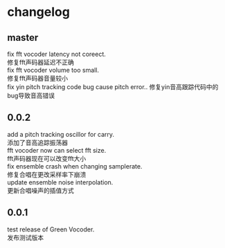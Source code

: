 
# changelog

## master

fix fft vocoder latency not coreect.  
修复fft声码器延迟不正确  
fix fft vocoder volume too small.  
修复fft声码器音量较小  
fix yin pitch tracking code bug cause pitch error..
修复yin音高跟踪代码中的bug导致音高错误  

## 0.0.2

add a pitch tracking oscillor for carry.  
添加了音高追踪振荡器  
fft vocoder now can select fft size.  
fft声码器现在可以改变fft大小  
fix ensemble crash when changing samplerate.  
修复合唱在更改采样率下崩溃  
update ensemble noise interpolation.  
更新合唱噪声的插值方式  

## 0.0.1

test release of Green Vocoder.  
发布测试版本  
